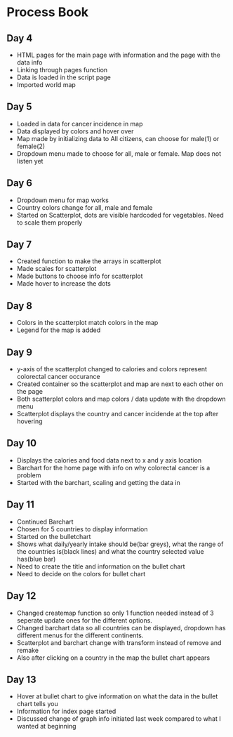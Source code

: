 # Process Book

## Day 4

- HTML pages for the main page with information and the page with the data info
- Linking through pages function
- Data is loaded in the script page
- Imported world map

## Day 5

- Loaded in data for cancer incidence in map
- Data displayed by colors and hover over
- Map made by initializing data to All citizens, can choose for male(1) or female(2)
- Dropdown menu made to choose for all, male or female. Map does not listen yet

## Day 6
- Dropdown menu for map works
- Country colors change for all, male and female
- Started on Scatterplot, dots are visible hardcoded for vegetables. Need to scale them properly

## Day 7
- Created function to make the arrays in scatterplot
- Made scales for scatterplot
- Made buttons to choose info for scatterplot
- Made hover to increase the dots

## Day 8
- Colors in the scatterplot match colors in the map
- Legend for the map is added

## Day 9
- y-axis of the scatterplot changed to calories and colors represent colorectal cancer occurance
- Created container so the scatterplot and map are next to each other on the page
- Both scatterplot colors and map colors / data update with the dropdown menu
- Scatterplot displays the country and cancer incidende at the top after hovering 

## Day 10
- Displays the calories and food data next to x and y axis location
- Barchart for the home page with info on why colorectal cancer is a problem
- Started with the barchart, scaling and getting the data in

## Day 11
- Continued Barchart
- Chosen for 5 countries to display information
- Started on the bulletchart
- Shows what daily/yearly intake should be(bar greys), what the range of the countries is(black lines) and what the country selected value has(blue bar)
- Need to create the title and information on the bullet chart
- Need to decide on the colors for bullet chart

## Day 12
- Changed createmap function so only 1 function needed instead of 3 seperate update ones for the different options.
- Changed barchart data so all countries can be displayed, dropdown has different menus for the different continents.
- Scatterplot and barchart change with transform instead of remove and remake
- Also after clicking on a country in the map the bullet chart appears

## Day 13
- Hover at bullet chart to give information on what the data in the bullet chart tells you
- Information for index page started
- Discussed change of graph info initiated last week compared to what I wanted at beginning
